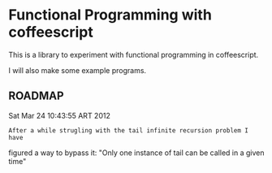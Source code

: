 # Functional Programming with coffeescript

This is a library to experiment with functional programming in coffeescript.

I will also make some example programs.

## ROADMAP

Sat Mar 24 10:43:55 ART 2012

	After a while strugling with the tail infinite recursion problem I have
figured a way to bypass it: "Only one instance of tail can be called in a given 
time"
